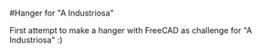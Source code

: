 #Hanger for "A Industriosa"

First attempt to make a hanger with FreeCAD as challenge for "A Industriosa" :)

